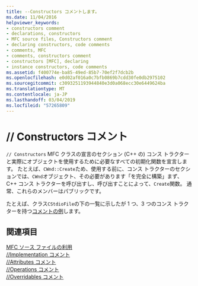 ```yaml
---
title: --Constructors コメントします。
ms.date: 11/04/2016
helpviewer_keywords:
- constructors comment
- declarations, constructors
- MFC source files, Constructors comment
- declaring constructors, code comments
- comments, MFC
- comments, constructors comment
- constructors [MFC], declaring
- instance constructors, code comments
ms.assetid: f400774e-ba85-49ed-85b7-70ef2f7dcb2b
ms.openlocfilehash: e0d02af016a0c7bfb0869b7cdd30fe0db2975102
ms.sourcegitcommit: c3093251193944840e3d0a068ecc30e6449624ba
ms.translationtype: MT
ms.contentlocale: ja-JP
ms.lasthandoff: 03/04/2019
ms.locfileid: "57265809"
---
```

# <a name="-constructors-comment"></a>// Constructors コメント

`// Constructors` MFC クラスの宣言のセクション (C++ の) コンス トラクターと実際にオブジェクトを使用するために必要なすべての初期化関数を宣言します。 たとえば、`CWnd::Create`ため、使用する前に、コンス トラクターのセクションでは、`CWnd`オブジェクト、その必要があります「を完全に構築」まず、C++ コンス トラクターを呼び出すし、呼び出すことによって、`Create`関数。 通常、これらのメンバーはパブリックです。

たとえば、クラス`CStdioFile`の下の一覧に示したが 1 つ、3 つのコンス トラクターを持つ[コメントの例](../mfc/an-example-of-the-comments.md)します。

## <a name="see-also"></a>関連項目

[MFC ソース ファイルの利用](../mfc/using-the-mfc-source-files.md)<br/>
[//Implementation コメント](../mfc/decrement-implementation-comment.md)<br/>
[//Attributes コメント](../mfc/decrement-attributes-comment.md)<br/>
[//Operations コメント](../mfc/decrement-operations-comment.md)<br/>
[//Overridables コメント](../mfc/decrement-overridables-comment.md)
